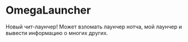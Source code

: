 OmegaLauncher
=============

Новый чит-лаунчер! Может взломать лаунчер нотча, мой лаунчер и вывести информацию о многих других.
